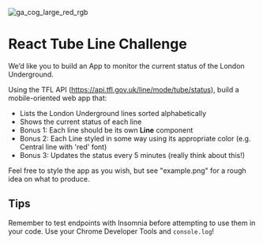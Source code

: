 ![ga_cog_large_red_rgb](https://cloud.githubusercontent.com/assets/40461/8183776/469f976e-1432-11e5-8199-6ac91363302b.png)

# React Tube Line Challenge

We’d like you to build an App to monitor the current status of the London Underground.

Using the TFL API (https://api.tfl.gov.uk/line/mode/tube/status), build a mobile-oriented web app that:
- Lists the London Underground lines sorted alphabetically
- Shows the current status of each line
- Bonus 1: Each line should be its own **Line** component
- Bonus 2: Each Line styled in some way using its appropriate color (e.g. Central line with 'red' font)
- Bonus 3: Updates the status every 5 minutes (really think about this!)

Feel free to style the app as you wish, but see "example.png" for a rough idea on what to produce.


## Tips
  Remember to test endpoints with Insomnia before attempting to use them in your code.
  Use your Chrome Developer Tools and `console.log`!